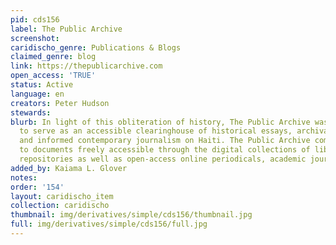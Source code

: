```yaml
---
pid: cds156
label: The Public Archive
screenshot: 
caridischo_genre: Publications & Blogs
claimed_genre: blog
link: https://thepublicarchive.com
open_access: 'TRUE'
status: Active
language: en
creators: Peter Hudson
stewards: 
blurb: In light of this obliteration of history, The Public Archive was initiated
  to serve as an accessible clearinghouse of historical essays, archival sources,
  and informed contemporary journalism on Haiti. The Public Archive compiles links
  to documents freely accessible through the digital collections of libraries and
  repositories as well as open-access online periodicals, academic journals and newspapers.
added_by: Kaiama L. Glover
notes: 
order: '154'
layout: caridischo_item
collection: caridischo
thumbnail: img/derivatives/simple/cds156/thumbnail.jpg
full: img/derivatives/simple/cds156/full.jpg
---
```

